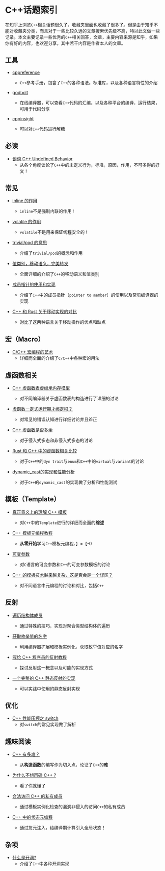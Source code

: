 # C++话题索引
在知乎上浏览`C++`相关话题很久了，收藏夹里面也收藏了很多了。但是由于知乎不能对收藏夹分类，而且对于一些比较久远的文章搜索优先级不高，特以此文做一些记录。本文主要记录一些优秀的`C++`相关回答，文章，主要内容来源是知乎，如果你有好的内容，也欢迎分享，其中若干内容是作者本人的文章。

## 工具
- [cppreference](https://cppreference.com/w/)
  - `C++`参考手册，包含了`C++`的各种语法，标准库，以及各种语言特性的介绍

- [godbolt](https://godbolt.org/)
  - 在线编译器，可以查看`C++`代码的汇编，以及各种平台的编译，运行结果，可用于代码分享
- [cppinsight](https://cppinsights.io/)
  - 可以对`C++`代码进行解糖

## 必读
- [谈谈 C++ Undefined Behavior](https://zhuanlan.zhihu.com/p/391088391)
  - 从各个角度谈论了`C++`中的未定义行为，标准，原因，作用，不可多得的好文！

## 常见
- [inline 的作用](https://www.zhihu.com/question/419304773/answer/1453712022)
  - `inline`不是强制内联的作用！

- [volatile 的作用](https://zhuanlan.zhihu.com/p/33074506)
  - `volatile`不是用来保证线程安全的！

- [trivial/pod 的意思](https://www.zhihu.com/question/472942396/answer/2009365067)
  - 介绍了`trivial/pod`的概念和作用 

- [值类别，移动语义，完美转发](https://www.zhihu.com/question/363686723/answer/1976488046)
  - 全面详细的介绍了`C++`的移动语义和值类别

- [成员指针的使用和实现](https://zhuanlan.zhihu.com/p/659510753)
  - 介绍了`C++`中的成员指针（`pointer to member`）的使用以及常见编译器的实现

- [C++ 和 Rust 关于移动实现的对比](https://www.zhihu.com/question/369738529/answer/1006022667)
  - 对比了这两种语言关于移动操作的优点和缺点

## 宏（Macro）

- [C/C++ 宏编程的艺术](https://zhuanlan.zhihu.com/p/152354031)
  - 详细而全面的介绍了`C/C++`中各种宏的用法

## 虚函数相关
- [C++ 虚函数表虚继承内存模型](https://zhuanlan.zhihu.com/p/41309205)
  - 对不同编译器关于虚函数表的构造进行了详细的讨论

- [虚函数一定式运行期才绑定吗？](https://www.zhihu.com/question/491602524/answer/2165605549)
  - 对常见的错误认知进行详细讨论并且斧正

- [C++ 虚函数是否多余](https://www.zhihu.com/question/280968276/answer/421051100)
  - 对于侵入式多态和非侵入式多态的讨论

- [Rust 和 C++ 中的虚函数相关比较](https://www.zhihu.com/question/444822225/answer/2775163146)
  - 对于`C++`中的`dyn trait`与`enum`和`C++`中的`virtual`与`variant`的讨论

- [dynamic_cast的实现和性能分析](https://zhuanlan.zhihu.com/p/580330672)
  - 对于`C++`的`dynamic_cast`的实现做了分析和性能测试

## 模板（Template）
- [真正意义上的理解 C++ 模板](https://zhuanlan.zhihu.com/p/655902377)
  - 对`C++`中的`Template`进行的详细而全面的**综述**

- [C++ 模板元编程教程](https://zhuanlan.zhihu.com/p/378355217)
  - **从零开始**学习`C++`模板元编程、】=【-0

- [可变参数](https://zhuanlan.zhihu.com/p/104450480)
  - 对`C`语言的可变参数和`C++`的可变参数模板的讨论

- [C++ 的模板技术越来越复杂，这是否会是一个误区？](https://www.zhihu.com/question/600808314/answer/3027252107)
  - 对不同语言中元编程的讨论和对比，包括`C++`

## 反射
- [遍历结构体成员](https://www.zhihu.com/question/598203489/answer/3153384431)
  - 通过特殊的技巧，实现对聚合类型结构体的遍历    

- [获取枚举值的名字](https://zhuanlan.zhihu.com/p/649810772)
  - 利用编译器扩展和模板实例化，获取枚举值对应的名字

- [写给 C++ 程序员的反射教程](https://zhuanlan.zhihu.com/p/669358870)
  - 探讨反射这一概念以及可能的实现方式

- [一个完整的 C++ 静态反射的实现](https://zhuanlan.zhihu.com/p/136561745)
  - 可以实践中使用的静态反射实现 

## 优化
- [C++ 性能压榨之 switch](https://zhuanlan.zhihu.com/p/38139553)
  - 对`switch`的常见实现做了解析

## 趣味阅读
- [C++ 有多难？](https://www.zhihu.com/question/30196513/answer/563560938)
  - 从**构造函数**的编写作为切入点，论证了`C++`的**难**

- [为什么不想再碰 C++ ?](https://zhuanlan.zhihu.com/p/24328534)
  - 看了你就懂了

- [合法访问 C++ 的私有成员](https://www.zhihu.com/question/521898260/answer/2394522797)
  - 通过模板实例化检查的漏洞非侵入的访问`C++`的私有成员

- [C++ 中的状态元编程](https://zhuanlan.zhihu.com/p/646752343)
  - 通过友元注入，给编译期计算引入全局状态！

## 杂项
- [什么是开洞?](https://zhuanlan.zhihu.com/p/348365662)
  - 介绍了`C++`中各种开洞实现
